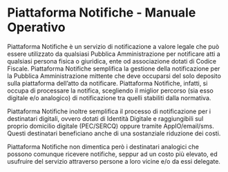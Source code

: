 # Piattaforma Notifiche - Manuale Operativo

Piattaforma Notifiche è un servizio di notificazione a valore legale che può essere utilizzato da qualsiasi Pubblica Amministrazione per notificare atti a qualsiasi persona fisica o giuridica, ente od associazione dotati di Codice Fiscale. Piattaforma Notifiche semplifica la gestione della notificazione per la Pubblica Amministrazione mittente che deve occuparsi del solo deposito sulla piattaforma dell’atto da notificare. Piattaforma Notifiche, infatti, si occupa di processare la notifica, scegliendo il miglior percorso (sia esso digitale e/o analogico) di notificazione tra quelli stabiliti dalla normativa.

Piattaforma Notifiche inoltre semplifica il processo di notificazione per i destinatari digitali, ovvero dotati di Identità Digitale e raggiungibili sul proprio domicilio digitale (PEC/SERCQ) oppure tramite AppIO/email/sms. Questi destinatari beneficiano anche di una sostanziale riduzione dei costi.

Piattaforma Notifiche non dimentica però i destinatari analogici che possono comunque ricevere notifiche, seppur ad un costo più elevato, ed usufruire del servizio attraverso persone a loro vicine e/o da essi delegate.
